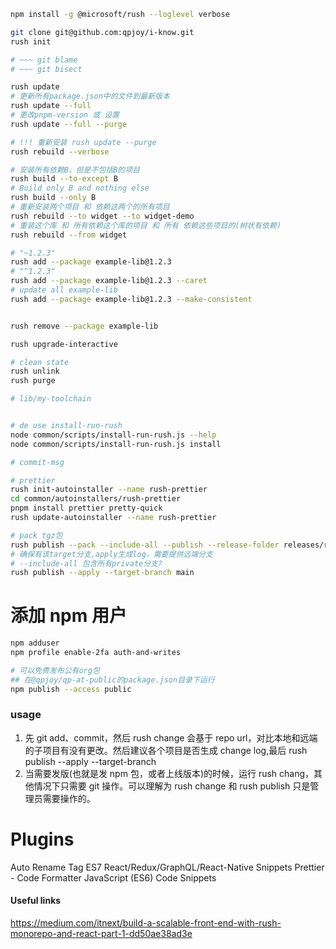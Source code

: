 ```bash
npm install -g @microsoft/rush --loglevel verbose

git clone git@github.com:qpjoy/i-know.git
rush init

# ~~~ git blame
# ~~~ git bisect

rush update
# 更新所有package.json中的文件到最新版本
rush update --full
# 更改pnpm-version 或 设置
rush update --full --purge

# !!! 重新安装 rush update --purge
rush rebuild --verbose

# 安装所有依赖B，但是不包括B的项目
rush build --to-except B
# Build only B and nothing else
rush build --only B
# 重新安装两个项目 和 依赖这两个的所有项目
rush rebuild --to widget --to widget-demo
# 重装这个库 和 所有依赖这个库的项目 和 所有 依赖这些项目的(树状有依赖)
rush rebuild --from widget

# "~1.2.3"
rush add --package example-lib@1.2.3
# "^1.2.3"
rush add --package example-lib@1.2.3 --caret
# update all example-lib
rush add --package example-lib@1.2.3 --make-consistent


rush remove --package example-lib

rush upgrade-interactive

# clean state
rush unlink
rush purge

# lib/my-toolchain


# de use install-run-rush
node common/scripts/install-run-rush.js --help
node common/scripts/install-run-rush.js install

# commit-msg

# prettier
rush init-autoinstaller --name rush-prettier
cd common/autoinstallers/rush-prettier
pnpm install prettier pretty-quick
rush update-autoinstaller --name rush-prettier

# pack tgz包
rush publish --pack --include-all --publish --release-folder releases/release-fe
# 确保有该target分支,apply生成log，需要提供远端分支
# --include-all 包含所有private分支?
rush publish --apply --target-branch main

```

# 添加 npm 用户

```bash
npm adduser
npm profile enable-2fa auth-and-writes

# 可以免费发布公有org包
## 在@qpjoy/qp-at-public的package.json目录下运行
npm publish --access public
```

### usage

1. 先 git add、commit，然后 rush change 会基于 repo url，对比本地和远端的子项目有没有更改。然后建议各个项目是否生成 change log,最后 rush publish --apply --target-branch
2. 当需要发版(也就是发 npm 包，或者上线版本)的时候，运行 rush chang，其他情况下只需要 git 操作。可以理解为 rush change 和 rush publish 只是管理员需要操作的。

# Plugins

Auto Rename Tag
ES7 React/Redux/GraphQL/React-Native Snippets
Prettier - Code Formatter
JavaScript (ES6) Code Snippets

#### Useful links

https://medium.com/itnext/build-a-scalable-front-end-with-rush-monorepo-and-react-part-1-dd50ae38ad3e